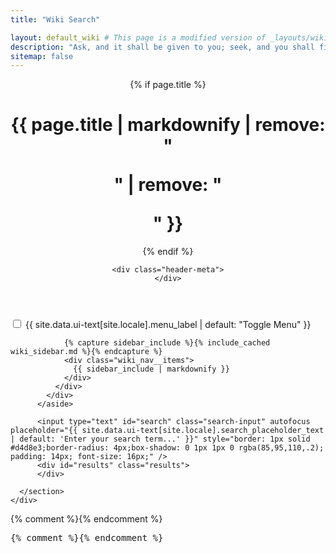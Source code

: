 ```yaml
---
title: "Wiki Search"

layout: default_wiki # This page is a modified version of _layouts/wiki.html
description: "Ask, and it shall be given to you; seek, and you shall find!"
sitemap: false
---
```


<div id="main" role="main">
  <header>
    {% if page.title %}<h1 id="page-title" class="page__title" itemprop="headline">{{ page.title | markdownify | remove: "<p>" | remove: "</p>" }}</h1>{% endif %}

    <div class="header-meta">
    </div>
  </header>
  <article class="page h-entry" itemscope itemtype="https://schema.org/CreativeWork">
    <div class="page__inner-wrap">
      <section class="page__content e-content markdown-body" itemprop="text">
          <aside class="sidebar__right">
            <div class="toc">
              <div class="wiki_toc__menu">
                <input id="wiki_ac-toc" name="accordion-toc" type="checkbox" />
                <label for="wiki_ac-toc">{{ site.data.ui-text[site.locale].menu_label | default: "Toggle Menu" }}</label>

                {% capture sidebar_include %}{% include_cached wiki_sidebar.md %}{% endcapture %}
                <div class="wiki_nav__items">
                  {{ sidebar_include | markdownify }}
                </div>
              </div>
            </div>
          </aside>

          <input type="text" id="search" class="search-input" autofocus placeholder="{{ site.data.ui-text[site.locale].search_placeholder_text | default: 'Enter your search term...' }}" style="border: 1px solid #d4d8e3;border-radius: 4px;box-shadow: 0 1px 1px 0 rgba(85,95,110,.2); padding: 14px; font-size: 16px;" />
          <div id="results" class="results">
          </div>

      </section>
    </div>

  </article>
</div>

<script src="https://code.jquery.com/jquery-3.6.0.min.js" integrity="sha256-/xUj+3OJU5yExlq6GSYGSHk7tPXikynS7ogEvDej/m4=" crossorigin="anonymous"></script> {% comment %}<!-- mmistakes jQuery isn't loaded yet -->{% endcomment %}
<script src="{{ '/assets/js/lunr/lunr.min.js' | relative_url }}"></script>

<pre>{% comment %}<!-- The <pre> element prevents Jemoji parsing -->{% endcomment %}
<script>
// STORE
var store = [
  {%- assign pages = site.pages | where_exp:'page','page.layout == "wiki"' | where_exp:'page','page.title != nil' | where_exp:'page','page.search != false' -%}
  {%- for page in pages -%}
    {
        "title": {{ page.title | jsonify }},
        "excerpt":
        {% if true %}
        {{ page.content | markdownify | newline_to_br |
              replace:"<br />", " " |
              replace:"</p>", " " |
              replace:"</h1>", " " |
              replace:"</h2>", " " |
              replace:"</h3>", " " |
              replace:"</h4>", " " |
              replace:"</h5>", " " |
              replace:"</h6>", " "|
            strip_html | strip_newlines | jsonify }},
        {% else %}
        {{ page.content | markdownify | newline_to_br |
              replace:"<br />", " " |
              replace:"</p>", " " |
              replace:"</h1>", " " |
              replace:"</h2>", " " |
              replace:"</h3>", " " |
              replace:"</h4>", " " |
              replace:"</h5>", " " |
              replace:"</h6>", " "|
            strip_html | strip_newlines | truncatewords: 100 | jsonify }},
        {% endif %}
        "url": {{ page.url | relative_url | jsonify }} }{%- unless forloop.last -%},{%- endunless -%}
  {%- endfor -%}
];

// PARSE
var idx = lunr(function () {
  this.field('title')
  this.field('excerpt')
  this.ref('id')

  this.pipeline.remove(lunr.trimmer)

  for (var item in store) {
    this.add({
      title: store[item].title,
      excerpt: store[item].excerpt,
      id: item
    })
  }
});

// ACTUAL SEARCH
$(document).ready(function() {
  $('input#search').on('keyup', function () {
    var resultdiv = $('#results');
    var query = $(this).val().toLowerCase();
    var result = idx.search(query);
    resultdiv.empty();
    resultdiv.prepend('<p class="results__found header-meta" style="border: none">'+result.length+' {{ site.data.ui-text[site.locale].results_found | default: "Result(s) found" }}</p>');
    for (var item in result) {
      var ref = result[item].ref;
    	 var searchitem =
        '<div class="list__item">'+
          '<article class="archive__item" itemscope itemtype="https://schema.org/CreativeWork">'+
            '<h2 class="archive__item-title" itemprop="headline" style="padding-bottom: 0px">'+
              '<a href="'+store[ref].url+'" rel="permalink">'+store[ref].title+'</a>'+
            '</h2>'+
            '<p class="archive__item-excerpt" itemprop="description" style="padding-bottom: 5px">'+store[ref].excerpt.split(" ").splice(0,45).join(" ")+'...</p>'+
          '</article>'+
        '</div>';

      resultdiv.append(searchitem);
    }
  });
});
</script>
</pre>
